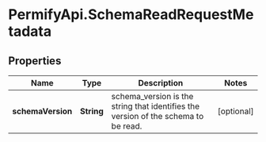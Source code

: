# PermifyApi.SchemaReadRequestMetadata

## Properties

Name | Type | Description | Notes
------------ | ------------- | ------------- | -------------
**schemaVersion** | **String** | schema_version is the string that identifies the version of the schema to be read. | [optional] 


